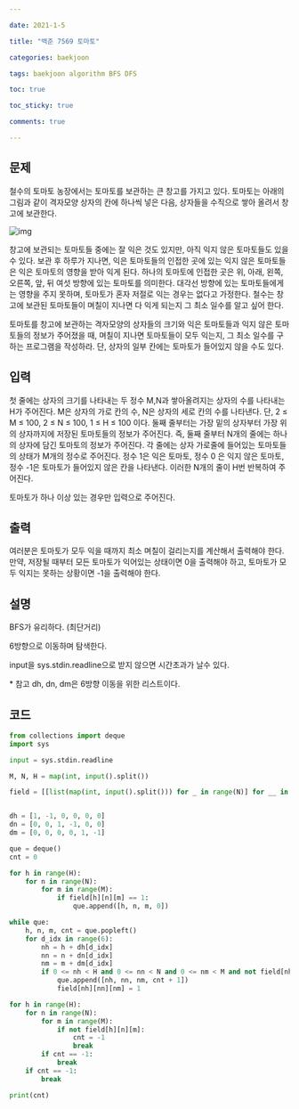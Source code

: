```yaml
---

date: 2021-1-5

title: "백준 7569 토마토"

categories: baekjoon

tags: baekjoon algorithm BFS DFS

toc: true

toc_sticky: true

comments: true

---
```


## 문제

철수의 토마토 농장에서는 토마토를 보관하는 큰 창고를 가지고 있다. 토마토는 아래의 그림과 같이 격자모양 상자의 칸에 하나씩 넣은 다음, 상자들을 수직으로 쌓아 올려서 창고에 보관한다.

![img](https://www.acmicpc.net/upload/images/tomato.png)

창고에 보관되는 토마토들 중에는 잘 익은 것도 있지만, 아직 익지 않은 토마토들도 있을 수 있다. 보관 후 하루가 지나면, 익은 토마토들의 인접한 곳에 있는 익지 않은 토마토들은 익은 토마토의 영향을 받아 익게 된다. 하나의 토마토에 인접한 곳은 위, 아래, 왼쪽, 오른쪽, 앞, 뒤 여섯 방향에 있는 토마토를 의미한다. 대각선 방향에 있는 토마토들에게는 영향을 주지 못하며, 토마토가 혼자 저절로 익는 경우는 없다고 가정한다. 철수는 창고에 보관된 토마토들이 며칠이 지나면 다 익게 되는지 그 최소 일수를 알고 싶어 한다.

토마토를 창고에 보관하는 격자모양의 상자들의 크기와 익은 토마토들과 익지 않은 토마토들의 정보가 주어졌을 때, 며칠이 지나면 토마토들이 모두 익는지, 그 최소 일수를 구하는 프로그램을 작성하라. 단, 상자의 일부 칸에는 토마토가 들어있지 않을 수도 있다.



## 입력

첫 줄에는 상자의 크기를 나타내는 두 정수 M,N과 쌓아올려지는 상자의 수를 나타내는 H가 주어진다. M은 상자의 가로 칸의 수, N은 상자의 세로 칸의 수를 나타낸다. 단, 2 ≤ M ≤ 100, 2 ≤ N ≤ 100, 1 ≤ H ≤ 100 이다. 둘째 줄부터는 가장 밑의 상자부터 가장 위의 상자까지에 저장된 토마토들의 정보가 주어진다. 즉, 둘째 줄부터 N개의 줄에는 하나의 상자에 담긴 토마토의 정보가 주어진다. 각 줄에는 상자 가로줄에 들어있는 토마토들의 상태가 M개의 정수로 주어진다. 정수 1은 익은 토마토, 정수 0 은 익지 않은 토마토, 정수 -1은 토마토가 들어있지 않은 칸을 나타낸다. 이러한 N개의 줄이 H번 반복하여 주어진다.

토마토가 하나 이상 있는 경우만 입력으로 주어진다.



## 출력

여러분은 토마토가 모두 익을 때까지 최소 며칠이 걸리는지를 계산해서 출력해야 한다. 만약, 저장될 때부터 모든 토마토가 익어있는 상태이면 0을 출력해야 하고, 토마토가 모두 익지는 못하는 상황이면 -1을 출력해야 한다.



## 설명
BFS가 유리하다. (최단거리)

6방향으로 이동하며 탐색한다.

input을 sys.stdin.readline으로 받지 않으면 시간초과가 날수 있다.

\* 참고
dh, dn, dm은 6방향 이동을 위한 리스트이다.



## 코드
```python
from collections import deque
import sys

input = sys.stdin.readline

M, N, H = map(int, input().split())

field = [[list(map(int, input().split())) for _ in range(N)] for __ in range(H)]


dh = [1, -1, 0, 0, 0, 0]
dn = [0, 0, 1, -1, 0, 0]
dm = [0, 0, 0, 0, 1, -1]

que = deque()
cnt = 0

for h in range(H):
    for n in range(N):
        for m in range(M):
            if field[h][n][m] == 1:
                que.append([h, n, m, 0])

while que:
    h, n, m, cnt = que.popleft()
    for d_idx in range(6):
        nh = h + dh[d_idx]
        nn = n + dn[d_idx]
        nm = m + dm[d_idx]
        if 0 <= nh < H and 0 <= nn < N and 0 <= nm < M and not field[nh][nn][nm]:
            que.append([nh, nn, nm, cnt + 1])
            field[nh][nn][nm] = 1

for h in range(H):
    for n in range(N):
        for m in range(M):
            if not field[h][n][m]:
                cnt = -1
                break
        if cnt == -1:
            break
    if cnt == -1:
        break

print(cnt)

```